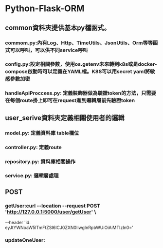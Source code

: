 # Python-Flask-ORM
## common資料夾提供基本py檔函式。  
### commom.py:內有Log、Http、TimeUtils、JsonUtils、Orm等等函式可以呼叫，可以供不同service呼叫  
### config.py:設定相關參數，使用os.getenv未來轉到k8s或是docker-compose啟動時可以定義在YAML檔。K8S可以用secret yaml將敏感參數加密  
### handleApiProccess.py: 定義裝飾器做為驗證token的方法，只需要在每個route掛上即可在request進到邏輯層前先驗證token  
## user_serive資料夾定義相關使用者的邏輯  
### model.py: 定義資料庫 table欄位  
### controller.py: 定義route  
### repository.py: 資料庫相關操作  
### service.py: 邏輯層處理  
## POST  
### getUser:curl --location --request POST 'http://127.0.0.1:5000/user/getUser' \
--header 'id: eyJtYWNoaW5lTmFtZSI6ICJ0ZXN0IiwgInRpbWUiOiAiMTIzIn0='  
### updateOneUser:
